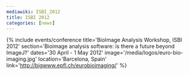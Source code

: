 ```yaml
---
mediawiki: ISBI_2012
title: ISBI 2012
categories: [news]
---
```


{% include events/conference title='BioImage Analysis Workshop, ISBI 2012' section='Bioimage analysis software: is there a future beyond ImageJ?' dates='30 April - 1 May 2012' image='/media/logos/euro-bio-imaging.jpg' location='Barcelona, Spain' link='http://bigwww.epfl.ch/eurobioimaging/' %}

